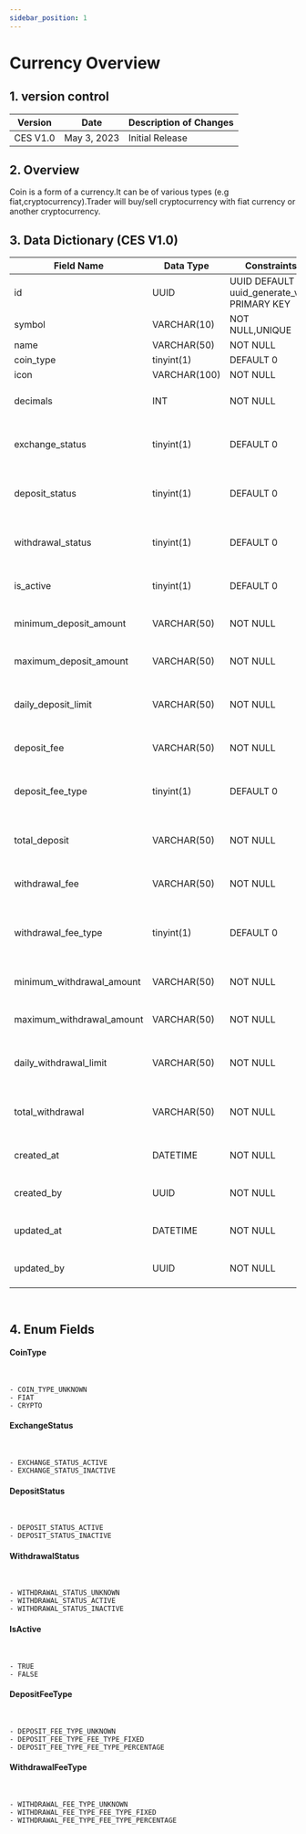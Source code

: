 ```yaml
---
sidebar_position: 1
---
```


# Currency Overview

## 1. version control

| Version  | Date        | Description of Changes |
| -------- | ----------- | ---------------------- |
| CES V1.0 | May 3, 2023 | Initial Release        |

## 2. Overview

Coin is a form of a currency.It can be of various types (e.g fiat,cryptocurrency).Trader will buy/sell cryptocurrency with fiat currency or another
cryptocurrency.

## 3. Data Dictionary (CES V1.0)

| Field Name                | Data Type    | Constraints                                 | Description                                                      |
| ------------------------- | ------------ | ------------------------------------------- | ---------------------------------------------------------------- |
| id                        | UUID         | UUID DEFAULT uuid_generate_v4() PRIMARY KEY | Unique identifier for currency                                   |
| symbol                    | VARCHAR(10)  | NOT NULL,UNIQUE                             | Unique identifier for currency                                   |
| name                      | VARCHAR(50)  | NOT NULL                                    | currency name                                                    |
| coin_type                 | tinyint(1)   | DEFAULT 0                                   | Type of currency                                                 |
| icon                      | VARCHAR(100) | NOT NULL                                    | Icon for currency                                                |
| decimals                  | INT          | NOT NULL                                    | Number of decimal places for the currency                        |
| exchange_status           | tinyint(1)   | DEFAULT 0                                   | Flag indicating whether currency exchange status active or not   |
| deposit_status            | tinyint(1)   | DEFAULT 0                                   | Flag indicating whether currency deposit status active or not    |
| withdrawal_status         | tinyint(1)   | DEFAULT 0                                   | Flag indicating whether currency withdrawal status active or not |
| is_active                 | tinyint(1)   | DEFAULT 0                                   | Flag indicating whether the currency is active                   |
| minimum_deposit_amount    | VARCHAR(50)  | NOT NULL                                    | Minimum amount that can be deposited                             |
| maximum_deposit_amount    | VARCHAR(50)  | NOT NULL                                    | Minimum amount that can be deposited                             |
| daily_deposit_limit       | VARCHAR(50)  | NOT NULL                                    | Maximum amount that can be deposited in a day                    |
| deposit_fee               | VARCHAR(50)  | NOT NULL                                    | Value of the fee charged on each deposit                         |
| deposit_fee_type          | tinyint(1)   | DEFAULT 0                                   | Type of fee charged on each deposit (e.g. fixed,percentage)      |
| total_deposit             | VARCHAR(50)  | NOT NULL                                    | Maximum amount of currency deposited                             |
| withdrawal_fee            | VARCHAR(50)  | NOT NULL                                    | Value of the fee charged on each withdrawal                      |
| withdrawal_fee_type       | tinyint(1)   | DEFAULT 0                                   | Type of fee charged on each withdrawal(e.g. fixed, percentage)   |
| minimum_withdrawal_amount | VARCHAR(50)  | NOT NULL                                    | Minimum amount that can be withdrawan                            |
| maximum_withdrawal_amount | VARCHAR(50)  | NOT NULL                                    | Minimum amount that can be withdrawn                             |
| daily_withdrawal_limit    | VARCHAR(50)  | NOT NULL                                    | Maximum amount that can be withdrawn in a day                    |
| total_withdrawal          | VARCHAR(50)  | NOT NULL                                    | Maximum amount of currency withdrawn                             |
| created_at                | DATETIME     | NOT NULL                                    | Timestamp when the currency was added                            |
| created_by                | UUID         | NOT NULL                                    | ID of admin who has added the currency                           |
| updated_at                | DATETIME     | NOT NULL                                    | Timestamp when the currency was last updated                     |
| updated_by                | UUID         | NOT NULL                                    | ID of admin who has updated the currency                         |

`
`

## 4. Enum Fields

#### **CoinType**

&nbsp;

    - COIN_TYPE_UNKNOWN
    - FIAT
    - CRYPTO

#### **ExchangeStatus**

&nbsp;

    - EXCHANGE_STATUS_ACTIVE
    - EXCHANGE_STATUS_INACTIVE

#### **DepositStatus**

&nbsp;

    - DEPOSIT_STATUS_ACTIVE
    - DEPOSIT_STATUS_INACTIVE

#### **WithdrawalStatus**

&nbsp;

    - WITHDRAWAL_STATUS_UNKNOWN
    - WITHDRAWAL_STATUS_ACTIVE
    - WITHDRAWAL_STATUS_INACTIVE

#### **IsActive**

&nbsp;

    - TRUE
    - FALSE

#### **DepositFeeType**

&nbsp;

    - DEPOSIT_FEE_TYPE_UNKNOWN
    - DEPOSIT_FEE_TYPE_FEE_TYPE_FIXED
    - DEPOSIT_FEE_TYPE_FEE_TYPE_PERCENTAGE

#### **WithdrawalFeeType**

&nbsp;

    - WITHDRAWAL_FEE_TYPE_UNKNOWN
    - WITHDRAWAL_FEE_TYPE_FEE_TYPE_FIXED
    - WITHDRAWAL_FEE_TYPE_FEE_TYPE_PERCENTAGE
